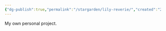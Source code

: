 ```yaml
---
{"dg-publish":true,"permalink":"/stargarden/lily-reverie/","created":"2024-01-18T12:55:34.962-03:00","updated":"2024-01-18T16:26:12.104-03:00"}
---
```


My own personal project.